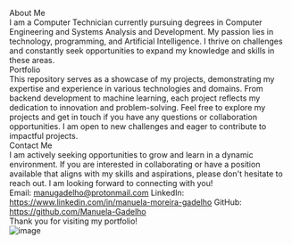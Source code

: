 About Me \
I am a Computer Technician currently pursuing degrees in Computer Engineering and Systems Analysis and Development. My passion lies in technology, programming, and Artificial Intelligence. I thrive on challenges and constantly seek opportunities to expand my knowledge and skills in these areas.
\
Portfolio
\
This repository serves as a showcase of my projects, demonstrating my expertise and experience in various technologies and domains. From backend development to machine learning, each project reflects my dedication to innovation and problem-solving.
Feel free to explore my projects and get in touch if you have any questions or collaboration opportunities. I am open to new challenges and eager to contribute to impactful projects.
\
Contact Me
\
I am actively seeking opportunities to grow and learn in a dynamic environment. If you are interested in collaborating or have a position available that aligns with my skills and aspirations, please don't hesitate to reach out. I am looking forward to connecting with you!
\
Email: manugadelho@protonmail.com 
LinkedIn: https://www.linkedin.com/in/manuela-moreira-gadelho
GitHub: https://github.com/Manuela-Gadelho
\
Thank you for visiting my portfolio!
\
![image](https://github.com/Manuela-Gadelho/resume/assets/91551542/e183b79e-0a85-4cf7-9d99-a170ae52c7ab)
